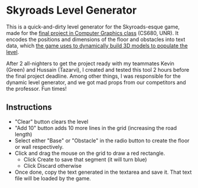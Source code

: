 # Skyroads Level Generator

This is a quick-and-dirty level generator for the Skyroads-esque game, made for the [final project in Computer Graphics class](https://github.com/GauthamYerroju/Example-OpenGL-Programs/blob/master/PA11) (CS680, UNR). It encodes the positions and dimensions of the floor and obstacles into text data, which [the game uses to dynamically build 3D models to populate the level](https://github.com/GauthamYerroju/Example-OpenGL-Programs/blob/master/PA11/src/gameTrack.cpp).

After 2 all-nighters to get the project ready with my teammates Kevin (Green) and Hussain (Tazarvi), I created and tested this tool 2 hours before the final project deadline. Among other things, I was responsible for the dynamic level generator, and we got mad props from our competitors and the professor. Fun times!

## Instructions

- "Clear" button clears the level
- "Add 10" button adds 10 more lines in the grid (increasing the road length)
- Select either "Base" or "Obstacle" in the radio button to create the floor or wall respectively.
- Click and drag the mouse on the grid to draw a red rectangle.
  - Click Create to save that segment (it will turn blue)
  - Click Discard otherwise
- Once done, copy the text generated in the textarea and save it. That text file will be loaded by the game.
